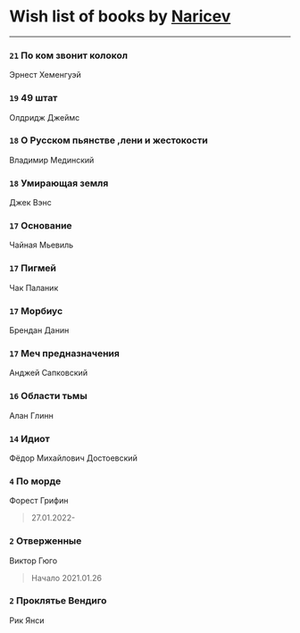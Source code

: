 # Wish list of books by [Naricev](https://plus.google.com/u/0/107090515204537133928/)
---

### `21` По ком звонит колокол
Эрнест Хеменгуэй

### `19` 49 штат
Олдридж Джеймс

### `18` О Русском пьянстве ,лени и жестокости
Владимир Мединский

### `18` Умирающая земля
Джек Вэнс

### `17` Основание
Чайная Мьевиль

### `17` Пигмей
Чак Паланик

### `17` Морбиус
Брендан Данин

### `17` Меч предназначения
Анджей Сапковский

### `16` Области тьмы
Алан Глинн

### `14` Идиот
Фёдор Михайлович Достоевский

### `4` По морде
Форест Грифин
> 27.01.2022-

### `2` Отверженные
Виктор Гюго
> Начало 2021.01.26

### `2` Проклятье Вендиго
Рик Янси

